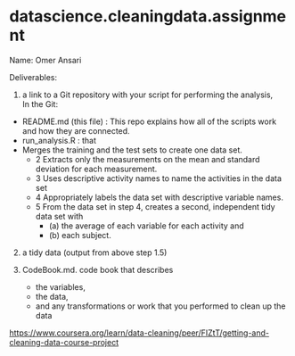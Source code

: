 # datascience.cleaningdata.assignment
Name: Omer Ansari

Deliverables:

1) a link to a Git repository with your script for performing the analysis,  
In the Git:
  - README.md (this file) : This repo explains how all of the scripts work and how they are connected.
  - run_analysis.R : that 
  -  Merges the training and the test sets to create one data set.
		- 2 Extracts only the measurements on the mean and standard deviation for each measurement.
		- 3 Uses descriptive activity names to name the activities in the data set
		- 4 Appropriately labels the data set with descriptive variable names.
		- 5 From the data set in step 4, creates a second, independent tidy data set with 
			- (a) the average of each variable for each activity and
			- (b) each subject.

2) a tidy data (output from above step 1.5)
		
3) CodeBook.md. code book that describes 
    - the variables, 
    - the data, 
    - and any transformations or work that you performed to clean up the data

https://www.coursera.org/learn/data-cleaning/peer/FIZtT/getting-and-cleaning-data-course-project
